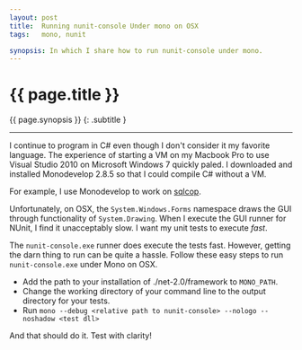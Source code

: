 ```yaml
---
layout: post
title:  Running nunit-console Under mono on OSX
tags:   mono, nunit

synopsis: In which I share how to run nunit-console under mono.
---
```


# {{ page.title }}

{{ page.synopsis }}
{: .subtitle }

-----

I continue to program in C# even though I don't consider it my favorite
language. The experience of starting a VM on my Macbook Pro to use Visual
Studio 2010 on Microsoft Windows 7 quickly paled. I downloaded and installed
Monodevelop 2.8.5 so that I could compile C# without a VM.

For example, I use Monodevelop to work on
[sqlcop](https://github.com/realistschuckle/sqlcop).

Unfortunately, on OSX, the `System.Windows.Forms` namespace draws the GUI
through functionality of `System.Drawing`. When I execute the GUI runner for
NUnit, I find it unacceptably slow. I want my unit tests to execute *fast*.

The `nunit-console.exe` runner does execute the tests fast. However, getting
the darn thing to run can be quite a hassle. Follow these easy steps to run
`nunit-console.exe` under Mono on OSX.

* Add the path to your installation of ./net-2.0/framework to `MONO_PATH`.
* Change the working directory of your command line to the output directory
  for your tests.
* Run `mono --debug <relative path to nunit-console> --nologo --noshadow <test dll>`

And that should do it. Test with clarity!

